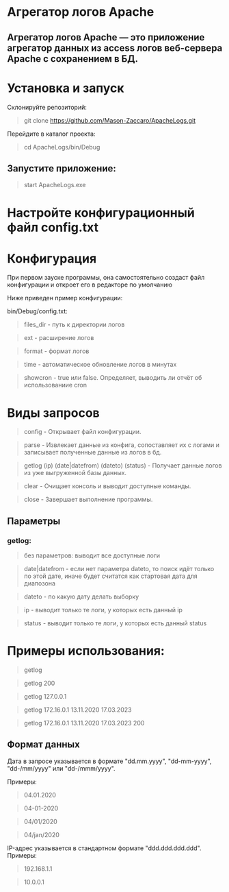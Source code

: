 # Агрегатор логов Apache

## Агрегатор логов Apache — это приложение агрегатор данных из access логов веб-сервера Apache с сохранением в БД.

# Установка и запуск
Склонируйте репозиторий:

>git clone https://github.com/Mason-Zaccaro/ApacheLogs.git

Перейдите в каталог проекта:

>cd ApacheLogs/bin/Debug

## Запустите приложение:
> start ApacheLogs.exe

# Настройте конфигурационный файл config.txt

# Конфигурация
При первом зауске программы, она самостоятельно создаст файл конфигурации и откроет его в редакторе по умолчанию

Ниже приведен пример конфигурации:

bin/Debug/config.txt:
>files_dir - путь к директории логов

>ext - расширение логов

>format - формат логов

>time - автоматическое обновление логов в минутах

>showcron - true или false. Определяет, выводить ли отчёт об использованиие cron

# Виды запросов
>config - Открывает файл конфигурации.

>parse - Извлекает данные из конфига, сопоставляет их с логами и записывает полученные данные из логов в бд.

>getlog (ip) (date|datefrom) (dateto) (status) - Получает данные логов из уже выгруженной базы данных.

>clear - Очищает консоль и выводит доступные команды.

>close - Завершает выполнение программы.

## Параметры
### getlog:
> без параметров: выводит все доступные логи

> date|datefrom - если нет параметра dateto, то поиск идёт только по этой дате, иначе будет считатся как стартовая дата для диапозона

>dateto - по какую дату делать выборку

>ip - выводит только те логи, у которых есть данный ip

>status - выводит только те логи, у которых есть данный status

# Примеры использования:

>getlog

>getlog 200

>getlog 127.0.0.1

>getlog 172.16.0.1 13.11.2020 17.03.2023

>getlog 172.16.0.1 13.11.2020 17.03.2023 200

## Формат данных
Дата в запросе указывается в формате "dd.mm.yyyy", "dd-mm-yyyy", "dd-/mm/yyyy" или "dd-/mmm/yyyy". 

Примеры:
>04.01.2020

>04-01-2020

>04/01/2020

>04/jan/2020

IP-адрес указывается в стандартном формате "ddd.ddd.ddd.ddd". Примеры:

>192.168.1.1

>10.0.0.1
